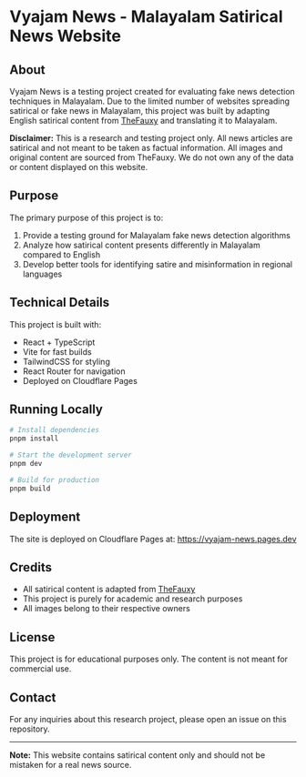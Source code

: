 # Vyajam News - Malayalam Satirical News Website

## About

Vyajam News is a testing project created for evaluating fake news detection techniques in Malayalam. Due to the limited number of websites spreading satirical or fake news in Malayalam, this project was built by adapting English satirical content from [TheFauxy](https://thefauxy.com) and translating it to Malayalam.

**Disclaimer:** This is a research and testing project only. All news articles are satirical and not meant to be taken as factual information. All images and original content are sourced from TheFauxy. We do not own any of the data or content displayed on this website.

## Purpose

The primary purpose of this project is to:

1. Provide a testing ground for Malayalam fake news detection algorithms
2. Analyze how satirical content presents differently in Malayalam compared to English
3. Develop better tools for identifying satire and misinformation in regional languages

## Technical Details

This project is built with:

- React + TypeScript
- Vite for fast builds
- TailwindCSS for styling
- React Router for navigation
- Deployed on Cloudflare Pages

## Running Locally

```bash
# Install dependencies
pnpm install

# Start the development server
pnpm dev

# Build for production
pnpm build
```

## Deployment

The site is deployed on Cloudflare Pages at: https://vyajam-news.pages.dev

## Credits

- All satirical content is adapted from [TheFauxy](https://thefauxy.com)
- This project is purely for academic and research purposes
- All images belong to their respective owners

## License

This project is for educational purposes only. The content is not meant for commercial use.

## Contact

For any inquiries about this research project, please open an issue on this repository.

---

**Note:** This website contains satirical content only and should not be mistaken for a real news source.
